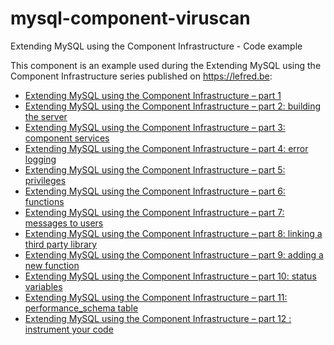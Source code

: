 # mysql-component-viruscan
Extending MySQL using the Component Infrastructure - Code example

This component is an example used during the Extending MySQL using the Component Infrastructure series published on https://lefred.be:

* [Extending MySQL using the Component Infrastructure – part 1](https://lefred.be/content/extending-mysql-using-the-component-infrastructure-part-1/)
* [Extending MySQL using the Component Infrastructure – part 2: building the server](https://lefred.be/content/extending-mysql-using-the-component-infrastructure-part-2-building-the-server/)
* [Extending MySQL using the Component Infrastructure – part 3: component services](https://lefred.be/content/extending-mysql-using-the-component-infrastructure-part-3-component-services/)
* [Extending MySQL using the Component Infrastructure – part 4: error logging](https://lefred.be/content/extending-mysql-using-the-component-infrastructure-part-4-error-logging/)
* [Extending MySQL using the Component Infrastructure – part 5: privileges](https://lefred.be/content/extending-mysql-using-the-component-infrastructure-part-5-privileges/)
* [Extending MySQL using the Component Infrastructure – part 6: functions](https://lefred.be/content/extending-mysql-using-the-component-infrastructure-part-6-functions/)
* [Extending MySQL using the Component Infrastructure – part 7: messages to users](https://lefred.be/content/extending-mysql-using-the-component-infrastructure-part-7-messages-to-users/)
* [Extending MySQL using the Component Infrastructure – part 8: linking a third party library](https://lefred.be/content/extending-mysql-using-the-component-infrastructure-part-8-linking-a-third-party-library/)
* [Extending MySQL using the Component Infrastructure – part 9: adding a new function](https://lefred.be/content/extending-mysql-using-the-component-infrastructure-part-9-adding-a-new-function/)
* [Extending MySQL using the Component Infrastructure – part 10: status variables](https://lefred.be/content/extending-mysql-using-the-component-infrastructure-part-10-status-variables/)
* [Extending MySQL using the Component Infrastructure – part 11: performance_schema table](https://lefred.be/content/extending-mysql-using-the-component-infrastructure-part-11-performance_schema-table/)
* [Extending MySQL using the Component Infrastructure – part 12 : instrument your code](https://lefred.be/content/extending-mysql-using-the-component-infrastructure-part-12-instrument-your-code/)
